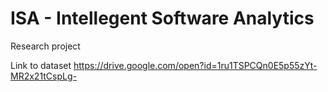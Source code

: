 # ISA - Intellegent Software Analytics
Research project

Link to dataset
https://drive.google.com/open?id=1ru1TSPCQn0E5p55zYt-MR2x21tCspLg-
